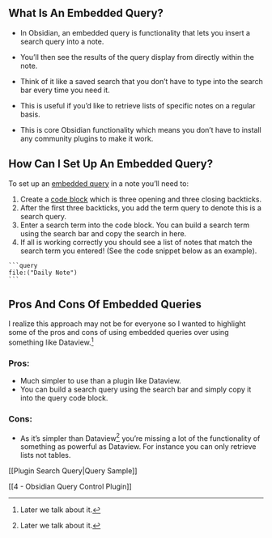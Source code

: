 ## What Is An Embedded Query?

- In Obsidian, an embedded query is functionality that lets you insert a search query into a note. 
- You’ll then see the results of the query display from directly within the note.

- Think of it like a saved search that you don’t have to type into the search bar every time you need it.

- This is useful if you’d like to retrieve lists of specific notes on a regular basis.

- This is core Obsidian functionality which means you don’t have to install any community plugins to make it work.

## How Can I Set Up An Embedded Query?

To set up an [embedded query](https://help.obsidian.md/Plugins/Search#Embed+search+results+in+a+note) in a note you’ll need to:

1.  Create a [code block](https://help.obsidian.md/How+to/Format+your+notes#Code+blocks) which is three opening and three closing backticks.
2.  After the first three backticks, you add the term query to denote this is a search query.
3.  Enter a search term into the code block. You can build a search term using the search bar and copy the search in here.
4.  If all is working correctly you should see a list of notes that match the search term you entered! (See the code snippet below as an example).

````
```query
file:("Daily Note")
```
````

## Pros And Cons Of Embedded Queries

I realize this approach may not be for everyone so I wanted to highlight some of the pros and cons of using embedded queries over using something like Dataview.[^1]

[^1]: Later we talk about it.

### Pros:

-   Much simpler to use than a plugin like Dataview.
-   You can build a search query using the search bar and simply copy it into the query code block.

### Cons:

-   As it’s simpler than Dataview[^1] you’re missing a lot of the functionality of something as powerful as Dataview. For instance you can only retrieve lists not tables.

[[Plugin Search Query|Query Sample]]

[[4 - Obsidian Query Control Plugin]]

